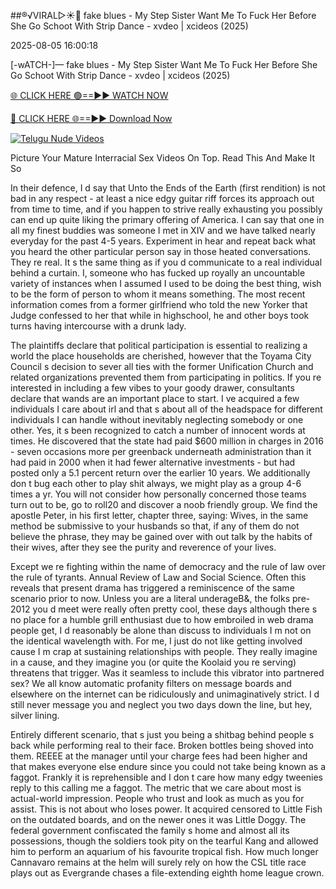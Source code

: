 ##®️√VIRAL▷☀️👄    fake blues - My Step Sister Want Me To Fuck Her Before She Go Schoot With Strip Dance - xvdeo &#124; xcideos (2025)

2025-08-05 16:00:18



[-wATCH-]—    fake blues - My Step Sister Want Me To Fuck Her Before She Go Schoot With Strip Dance - xvdeo &#124; xcideos (2025)

[🌐 CLICK HERE 🟢==►► WATCH NOW](https://www.youtucams.com/tracking/githubcom)

[🔴 CLICK HERE 🌐==►► Download Now](https://www.youtucams.com/tracking/githubcom)

[![Telugu Nude Videos](https://i.imgur.com/dJHk4Zq.gif)](https://www.youtucams.com/tracking/githubcom)



Picture Your Mature Interracial Sex Videos On Top. Read This And Make It So

In their defence, I d say that Unto the Ends of the Earth (first rendition) is not bad in any respect - at least a nice edgy guitar riff forces its approach out from time to time, and if you happen to strive really exhausting you possibly can end up quite liking the primary offering of America. I can say that one in all my finest buddies was someone I met in XIV and we have talked nearly everyday for the past 4-5 years. Experiment in hear and repeat back what you heard the other particular person say in those heated conversations. They re real. It s the same thing as if you d communicate to a real individual behind a curtain. I, someone who has fucked up royally an uncountable variety of instances when I assumed I used to be doing the best thing, wish to be the form of person to whom it means something. The most recent information comes from a former girlfriend who told the new Yorker that Judge confessed to her that while in highschool, he and other boys took turns having intercourse with a drunk lady.

The plaintiffs declare that political participation is essential to realizing a world the place households are cherished, however that the Toyama City Council s decision to sever all ties with the former Unification Church and related organizations prevented them from participating in politics. If you re interested in including a few vibes to your goody drawer, consultants declare that wands are an important place to start. I ve acquired a few individuals I care about irl and that s about all of the headspace for different individuals I can handle without inevitably neglecting somebody or one other. Yes, it s been recognized to catch a number of innocent words at times. He discovered that the state had paid $600 million in charges in 2016 - seven occasions more per greenback underneath administration than it had paid in 2000 when it had fewer alternative investments - but had posted only a 5.1 percent return over the earlier 10 years. We additionally don t bug each other to play shit always, we might play as a group 4-6 times a yr. You will not consider how personally concerned those teams turn out to be, go to roll20 and discover a noob friendly group. We find the apostle Peter, in his first letter, chapter three, saying: Wives, in the same method be submissive to your husbands so that, if any of them do not believe the phrase, they may be gained over with out talk by the habits of their wives, after they see the purity and reverence of your lives.

Except we re fighting within the name of democracy and the rule of law over the rule of tyrants. Annual Review of Law and Social Science. Often this reveals that present drama has triggered a reminiscence of the same scenario prior to now. Unless you are a literal underageB&, the folks pre-2012 you d meet were really often pretty cool, these days although there s no place for a humble grill enthusiast due to how embroiled in web drama people get, I d reasonably be alone than discuss to individuals I m not on the identical wavelength with. For me, I just do not like getting involved cause I m crap at sustaining relationships with people. They really imagine in a cause, and they imagine you (or quite the Koolaid you re serving) threatens that trigger. Was it seamless to include this vibrator into partnered sex? We all know automatic profanity filters on message boards and elsewhere on the internet can be ridiculously and unimaginatively strict. I d still never message you and neglect you two days down the line, but hey, silver lining.

Entirely different scenario, that s just you being a shitbag behind people s back while performing real to their face. Broken bottles being shoved into them. REEEE at the manager until your charge fees had been higher and that makes everyone else endure since you could not take being known as a faggot. Frankly it is reprehensible and I don t care how many edgy tweenies reply to this calling me a faggot.  The metric that we care about most is actual-world impression. People who trust and look as much as you for assist. This is not about who loses power. It acquired censored to Little Fish on the outdated boards, and on the newer ones it was Little Doggy. The federal government confiscated the family s home and almost all its possessions, though the soldiers took pity on the tearful Kang and allowed him to perform an aquarium of his favourite tropical fish. How much longer Cannavaro remains at the helm will surely rely on how the CSL title race plays out as Evergrande chases a file-extending eighth home league crown.